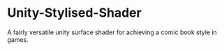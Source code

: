 # Unity-Stylised-Shader
A fairly versatile unity surface shader for achieving a comic book style in games. 
